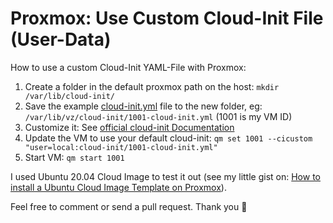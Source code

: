 # Proxmox: Use Custom Cloud-Init File (User-Data)

How to use a custom Cloud-Init YAML-File with Proxmox: 

1. Create a folder in the default proxmox path on the host: `mkdir /var/lib/cloud-init/`
2. Save the example [cloud-init.yml](cloud-init.yml) file to the new folder, eg: `/var/lib/vz/cloud-init/1001-cloud-init.yml` (1001 is my VM ID)
3. Customize it: See [official cloud-init Documentation](https://cloudinit.readthedocs.io/en/latest/topics/examples.html)
4. Update the VM to use your default cloud-init: `qm set 1001 --cicustom "user=local:cloud-init/1001-cloud-init.yml"`
5. Start VM: `qm start 1001`

I used Ubuntu 20.04 Cloud Image to test it out (see my little gist on: [How to install a Ubuntu Cloud Image Template on Proxmox](https://gist.github.com/chris2k20/dba14515071bd5a14e48cf8b61f7d2e2)). 

Feel free to comment or send a pull request. Thank you :hugs:

